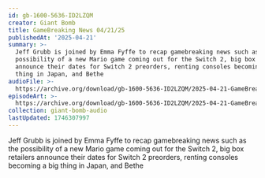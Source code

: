 ```yaml
---
id: gb-1600-5636-ID2LZQM
creator: Giant Bomb
title: GameBreaking News 04/21/25
publishedAt: '2025-04-21'
summary: >-
  Jeff Grubb is joined by Emma Fyffe to recap gamebreaking news such as the
  possibility of a new Mario game coming out for the Switch 2, big box retailers
  announce their dates for Switch 2 preorders, renting consoles becoming a big
  thing in Japan, and Bethe
audioFile: >-
  https://archive.org/download/gb-1600-5636-ID2LZQM/2025-04-21-GameBreaking_News_04-21-25.mp3
episodeArt: >-
  https://archive.org/download/gb-1600-5636-ID2LZQM/2025-04-21-GameBreaking_News_04-21-25.png
collection: giant-bomb-audio
lastUpdated: 1746307997
---
```


Jeff Grubb is joined by Emma Fyffe to recap gamebreaking news such as the possibility of a new Mario game coming out for the Switch 2, big box retailers announce their dates for Switch 2 preorders, renting consoles becoming a big thing in Japan, and Bethe
